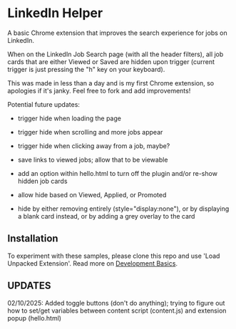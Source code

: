 # LinkedIn Helper

A basic Chrome extension that improves the search experience for jobs on LinkedIn.

When on the LinkedIn Job Search page (with all the header filters), all job cards that are either Viewed or Saved are hidden upon trigger (current trigger is just pressing the "h" key on your keyboard).

This was made in less than a day and is my first Chrome extension, so apologies if it's janky. Feel free to fork and add improvements!

Potential future updates:
- trigger hide when loading the page
- trigger hide when scrolling and more jobs appear
- trigger hide when clicking away from a job, maybe?

- save links to viewed jobs; allow that to be viewable

- add an option within hello.html to turn off the plugin and/or re-show hidden job cards

- allow hide based on Viewed, Applied, or Promoted
- hide by either removing entirely (style="display:none"), or by displaying a blank card instead, or by adding a grey overlay to the card

## Installation

To experiment with these samples, please clone this repo and use 'Load Unpacked Extension'.
Read more on [Development Basics](https://developer.chrome.com/docs/extensions/mv3/getstarted/development-basics/#load-unpacked).

## UPDATES

02/10/2025: Added toggle buttons (don't do anything); trying to figure out how to set/get variables between content script (content.js) and extension popup (hello.html)

